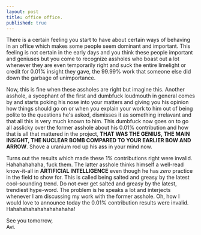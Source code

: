 ```yaml
---
layout: post
title: office office.
published: true
---
```

There is a certain feeling you start to have about certain ways of behaving in an office which makes some people seem dominant and important. This feeling is not certain in the early days and you think these people important and geniuses but you come to recognize assholes who boast out a lot whenever they are even temporarily right and suck the entire limelight or credit for 0.01% insight they gave, the 99.99% work that someone else did down the garbage of unimportance.

Now, this is fine when these assholes are right but imagine this. Another asshole, a sycophant of the first and dumbfuck loudmouth in general comes by and starts poking his nose into your matters and giving you his opinion how things should go on or when you explain your work to him out of being polite to the questions he's asked, dismisses it as something irrelavant and that all this is very much known to him. This dumbfuck now goes on to go all asslicky over the former asshole about his 0.01% contribution and how that is all that mattered in the project, **THAT WAS THE GENIUS, THE MAIN INSIGHT, THE NUCLEAR BOMB COMPARED TO YOUR EARLIER BOW AND ARROW**. Shove a uranium rod up his ass in your mind now.

Turns out the results which made these 1% contributions right were invalid. Hahahahahaha, fuck them. The latter asshole thinks himself a well-read know-it-all in **ARTIFICIAL INTELLIGENCE** even though he has _zero_ practice in the field to show for. This is called being salted and greasy by the latest cool-sounding trend. Do not ever get salted and greasy by the latest, trendiest hype-word. The problem is he speaks a lot and interjects whenever I am discussing my work with the former asshole. Oh, how I would love to announce today the 0.01% contribution results were invalid. Hahahahahahahahahahaha!

See you tomorrow,  
Avi.
